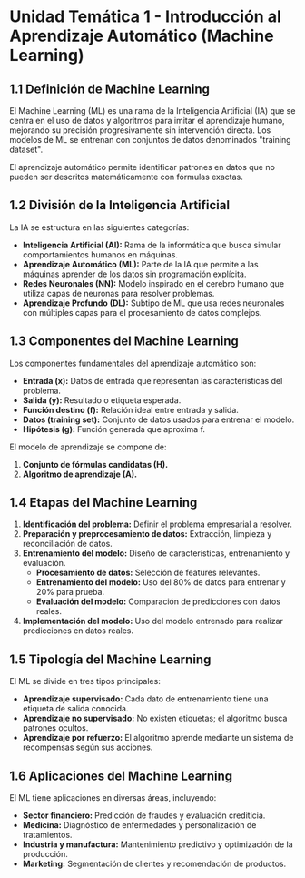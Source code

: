 # Unidad Temática 1 - Introducción al Aprendizaje Automático (Machine Learning)

## 1.1 Definición de Machine Learning

El Machine Learning (ML) es una rama de la Inteligencia Artificial (IA) que se centra en el uso de datos y algoritmos para imitar el aprendizaje humano, mejorando su precisión progresivamente sin intervención directa. Los modelos de ML se entrenan con conjuntos de datos denominados "training dataset".

El aprendizaje automático permite identificar patrones en datos que no pueden ser descritos matemáticamente con fórmulas exactas.

## 1.2 División de la Inteligencia Artificial

La IA se estructura en las siguientes categorías:
- **Inteligencia Artificial (AI):** Rama de la informática que busca simular comportamientos humanos en máquinas.
- **Aprendizaje Automático (ML):** Parte de la IA que permite a las máquinas aprender de los datos sin programación explícita.
- **Redes Neuronales (NN):** Modelo inspirado en el cerebro humano que utiliza capas de neuronas para resolver problemas.
- **Aprendizaje Profundo (DL):** Subtipo de ML que usa redes neuronales con múltiples capas para el procesamiento de datos complejos.

## 1.3 Componentes del Machine Learning

Los componentes fundamentales del aprendizaje automático son:
- **Entrada (x):** Datos de entrada que representan las características del problema.
- **Salida (y):** Resultado o etiqueta esperada.
- **Función destino (f):** Relación ideal entre entrada y salida.
- **Datos (training set):** Conjunto de datos usados para entrenar el modelo.
- **Hipótesis (g):** Función generada que aproxima f.

El modelo de aprendizaje se compone de:
1. **Conjunto de fórmulas candidatas (H).**
2. **Algoritmo de aprendizaje (A).**

## 1.4 Etapas del Machine Learning

1. **Identificación del problema:** Definir el problema empresarial a resolver.
2. **Preparación y preprocesamiento de datos:** Extracción, limpieza y reconciliación de datos.
3. **Entrenamiento del modelo:** Diseño de características, entrenamiento y evaluación.
   - **Procesamiento de datos:** Selección de features relevantes.
   - **Entrenamiento del modelo:** Uso del 80% de datos para entrenar y 20% para prueba.
   - **Evaluación del modelo:** Comparación de predicciones con datos reales.
4. **Implementación del modelo:** Uso del modelo entrenado para realizar predicciones en datos reales.

## 1.5 Tipología del Machine Learning

El ML se divide en tres tipos principales:
- **Aprendizaje supervisado:** Cada dato de entrenamiento tiene una etiqueta de salida conocida.
- **Aprendizaje no supervisado:** No existen etiquetas; el algoritmo busca patrones ocultos.
- **Aprendizaje por refuerzo:** El algoritmo aprende mediante un sistema de recompensas según sus acciones.

## 1.6 Aplicaciones del Machine Learning

El ML tiene aplicaciones en diversas áreas, incluyendo:
- **Sector financiero:** Predicción de fraudes y evaluación crediticia.
- **Medicina:** Diagnóstico de enfermedades y personalización de tratamientos.
- **Industria y manufactura:** Mantenimiento predictivo y optimización de la producción.
- **Marketing:** Segmentación de clientes y recomendación de productos.

